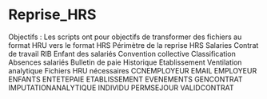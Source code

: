 # Reprise_HRS

Objectifs : Les scripts ont pour objectifs de transformer des fichiers au format HRU vers le format HRS
Périmètre de la reprise HRS
Salaries Contrat de travail RIB Enfant des salariés Convention collective Classification Absences salariés Bulletin de paie Historique Etablissement Ventilation analytique
Fichiers HRU nécessaires
CCNEMPLOYEUR EMAIL EMPLOYEUR ENFANTS ENTETEPAIE ETABLISSEMENT EVENEMENTS GENCONTRAT IMPUTATIONANALYTIQUE INDIVIDU PERMSEJOUR VALIDCONTRAT